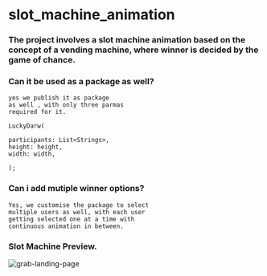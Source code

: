 # slot_machine_animation

### The project involves a slot machine animation based on the concept of a vending machine, where winner is decided by the game of chance.

### Can it be used as a package as well?
```
yes we publish it as package 
as well , with only three parmas
required for it. 

```

```
LuckyDarw(

participants: List<Strings>,
height: height,
width: width,

);
```

### Can i add mutiple winner options?

```
Yes, we customise the package to select 
multiple users as well, with each user
getting selected one at a time with
continuous animation in between.
```

### Slot Machine Preview.

![grab-landing-page](https://github.com/sur950/slot_machine_animation/blob/master/animation.gif)
